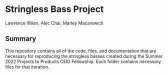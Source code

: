 # Stringless Bass Project

Lawrence Wilen, Alec Chai, Marley Macarewich

## Summary

This repository contains all of the code, files, and documentation that are necessary for reproducing the stringless basses created during the Summer 2022 Projects to Products CEID Fellowship. Each folder contains necessary files for that iteration.